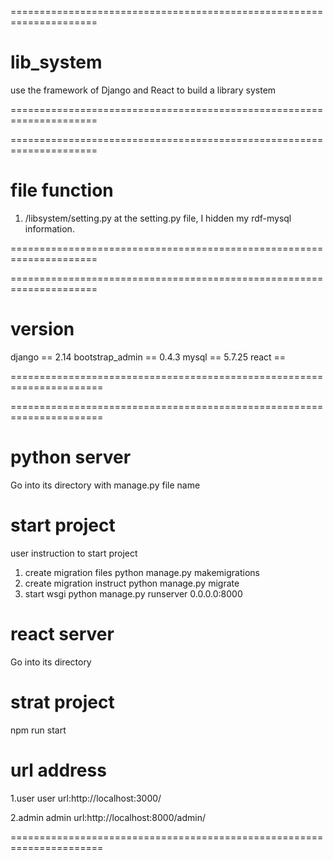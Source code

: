 =====================================================================
# lib_system
use the framework of Django and React to build a library system

=====================================================================

=====================================================================
# file function
1. /libsystem/setting.py
at the setting.py file, I hidden my rdf-mysql information.

=====================================================================

=====================================================================
# version
django == 2.14
bootstrap_admin == 0.4.3
mysql == 5.7.25
react == 

======================================================================

======================================================================
# python server
Go into its directory with manage.py file name
# start project
user instruction to start project
1. create migration files
python manage.py makemigrations
2. create migration instruct
python manage.py migrate
3. start wsgi
python manage.py runserver 0.0.0.0:8000

# react server
Go into its directory
# strat project
npm run start

# url address
1.user
user url:http://localhost:3000/

2.admin
admin url:http://localhost:8000/admin/

======================================================================
